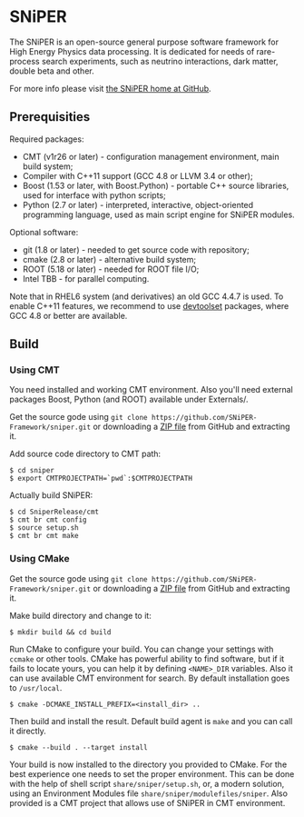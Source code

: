 # SNiPER

The SNiPER is an open-source general purpose software framework for High Energy Physics data processing. It is dedicated for needs of rare-process search experiments, such as neutrino interactions, dark matter, double beta and other.

For more info please visit [the SNiPER home at GitHub](https://github.com/SNiPER-Framework).

## Prerequisities

Required packages:
* CMT (v1r26 or later) - configuration management environment, main build system;
* Compiler with C++11 support (GCC 4.8 or LLVM 3.4 or other);
* Boost (1.53 or later, with Boost.Python) - portable C++ source libraries, used for interface with python scripts;
* Python (2.7 or later) - interpreted, interactive, object-oriented programming language, used as main script engine for SNiPER modules.

Optional software:
* git (1.8 or later) - needed to get source code with repository;
* cmake (2.8 or later) - alternative build system;
* ROOT (5.18 or later) - needed for ROOT file I/O;
* Intel TBB - for parallel computing.

Note that in RHEL6 system (and derivatives) an old GCC 4.4.7 is used. To enable C++11 features, we recommend to use [devtoolset](http://linux.web.cern.ch/linux/devtoolset/) packages, where GCC 4.8 or better are available.

## Build

### Using CMT

You need installed and working CMT environment. Also you'll need external packages Boost, Python (and ROOT) available under Externals/.

Get the source gode using `git clone https://github.com/SNiPER-Framework/sniper.git` or downloading a [ZIP file](https://github.com/SNiPER-Framework/sniper/archive/master.zip) from GitHub and extracting it.

Add source code directory to CMT path:

```
$ cd sniper
$ export CMTPROJECTPATH=`pwd`:$CMTPROJECTPATH
```

Actually build SNiPER:

```
$ cd SniperRelease/cmt
$ cmt br cmt config
$ source setup.sh
$ cmt br cmt make
```

### Using CMake

Get the source gode using `git clone https://github.com/SNiPER-Framework/sniper.git` or downloading a [ZIP file](https://github.com/SNiPER-Framework/sniper/archive/master.zip) from GitHub and extracting it.

Make build directory and change to it:

```
$ mkdir build && cd build
```

Run CMake to configure your build. You can change your settings with `ccmake` or other tools. CMake has powerful ability to find software, but if it fails to locate yours, you can help it by defining `<NAME>_DIR` variables. Also it can use available CMT environment for search. By default installation goes to `/usr/local`.

```
$ cmake -DCMAKE_INSTALL_PREFIX=<install_dir> ..
```

Then build and install the result. Default build agent is `make` and you can call it directly.

```
$ cmake --build . --target install
```

Your build is now installed to the directory you provided to CMake. For the best experience one needs to set the proper environment. This can be done with the help of shell script `share/sniper/setup.sh`, or, a modern solution, using an Environment Modules file `share/sniper/modulefiles/sniper`. Also provided is a CMT project that allows use of SNiPER in CMT environment.
